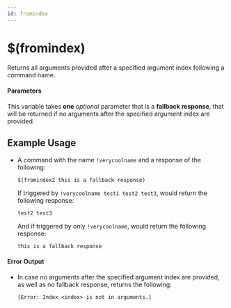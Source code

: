 ```yaml
---
id: fromindex
---
```


# $(fromindex)

Returns all arguments provided after a specified argument index following a command name.

#### Parameters

This variable takes **one** *optional* parameter that is a **fallback response**, that will be returned if no arguments after the specified argument index are provided.

## Example Usage

* A command with the name `!verycoolname` and a response of the following:

    ```
    $(fromindex2 this is a fallback response)
    ```

    If triggered by `!verycoolname test1 test2 test3`, would return the following response:

    ```
    test2 test3
    ```

    And if triggered by only `!verycoolname`, would return the following response:

    ```
    this is a fallback response
    ```

#### Error Output

* In case no arguments after the specified argument index are provided, as well as no fallback response, returns the following:

    ```
    [Error: Index <index> is not in arguments.]
    ```
